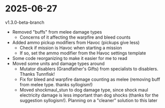 # 2025-06-27
v1.3.0-beta-branch

- Removed "buffs" from melee damage types
    - Concerns of it affecting the warpfire and bleed counts
- Added ammo pickup modifiers from Havoc (pickups give less)
    - Check if mission is Havoc when starting a mission
    - If so, set the ammo modifier from the Havoc settings template
- Some code reorganizing to make it easier for me to read
- Moved some units and damage types around
    - Mutator disablers (Grandfather's Gifts) from specialists to disablers. Thanks Tunnfisk!
    - Fix for bleed and warpfire damage counting as melee (removing buff from melee type. thanks syllogism!)
    - Moved shockmaul_stun to dog damage type, since shock maul electricity damage is less important than dog shocks (thanks for the suggestion syllogism!). Planning on a "cleaner" solution to this later